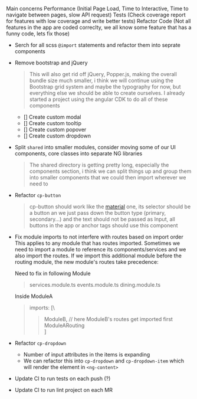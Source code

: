 Main concerns
Performance (Initial Page Load, Time to Interactive, Time to navigate between pages, slow API request)
Tests (Check coverage report for features with low coverage and write better tests)
Refactor Code (Not all features in the app are coded correclty, we all know some feature that has a funny code, lets fix those)

- Serch for all scss `@import` statements and refactor them into seprate components

- Remove bootstrap and jQuery

  > This will also get rid off jQuery, Popper.js, making the overall bundle size much smaller, i think we will continue using the Bootstrap grid system and maybe the typography for now, but everything else we should be able to create ourselves. I already started a project using the angular CDK to do all of these components

  - [] Create custom modal
  - [] Create custom tooltip
  - [] Create custom popover
  - [] Create custom dropdown

- Split `shared` into smaller modules, consider moving some of our UI components, core classes into separate NG libraries

  > The shared directory is getting pretty long, especially the components section, i think we can split things up and group them into smaller components that we could then import wherever we need to

- Refactor `cp-button`

  > cp-button should work like the [material](https://github.com/angular/material2/blob/master/src/lib/button/button.ts) one, its selector should be a button an we just pass down the button type (primary, secondary...) and the text should not be passed as Input, all buttons in the app or anchor tags should use this component

- Fix module imports to not interfere with routes based on import order
  This applies to any module that has routes imported. Sometimes we need to import a module to reference its components/services and we also import the routes. If we import this additional module before the routing module, the new module's routes take precedence:

  Need to fix in following Module

  > services.module.ts
  > events.module.ts
  > dining.module.ts

  Inside ModuleA

  > imports: [\
  >
  > > ModuleB, // here ModuleB's routes get imported first\
  > >  ModuleARouting\
  > > ]

- Refactor `cp-dropdown`

  - Number of input attributes in the items is expanding
  - We can refactor this into `cp-dropdown` and `cp-dropdown-item` which will render the element in `<ng-content>`

- Update CI to run tests on each push (?)

- Update CI to run lint project on each MR
